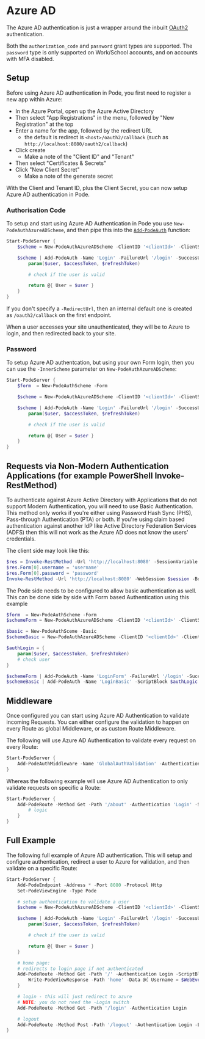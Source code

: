 # Azure AD

The Azure AD authentication is just a wrapper around the inbuilt [OAuth2](../OAuth2) authentication.

Both the `authorization_code` and `password` grant types are supported. The `password` type is only supported on Work/School accounts, and on accounts with MFA disabled.

## Setup

Before using Azure AD authentication in Pode, you first need to register a new app within Azure:

* In the Azure Portal, open up the Azure Active Directory
* Then select "App Registrations" in the menu, followed by "New Registration" at the top
* Enter a name for the app, followed by the redirect URL
    * the default is redirect is `<host>/oauth2/callback` (such as `http://localhost:8080/oauth2/callback`)
* Click create
    * Make a note of the "Client ID" and "Tenant"
* Then select "Certificates & Secrets"
* Click "New Client Secret"
    * Make a note of the generate secret

With the Client and Tenant ID, plus the Client Secret, you can now setup Azure AD authentication in Pode.

### Authorisation Code

To setup and start using Azure AD Authentication in Pode you use `New-PodeAuthAzureADScheme`, and then pipe this into the [`Add-PodeAuth`](../../../../Functions/Authentication/Add-PodeAuth) function:

```powershell
Start-PodeServer {
    $scheme = New-PodeAuthAzureADScheme -ClientID '<clientId>' -ClientSecret '<clientSecret>' -Tenant '<tenant>'

    $scheme | Add-PodeAuth -Name 'Login' -FailureUrl '/login' -SuccessUrl '/' -ScriptBlock {
        param($user, $accessToken, $refreshToken)

        # check if the user is valid

        return @{ User = $user }
    }
}
```

If you don't specify a `-RedirectUrl`, then an internal default one is created as `/oauth2/callback` on the first endpoint.

When a user accesses your site unauthenticated, they will be to Azure to login, and then redirected back to your site.

### Password

To setup Azure AD authentcation, but using your own Form login, then you can use the `-InnerScheme` parameter on `New-PodeAuthAzureADScheme`:

```powershell
Start-PodeServer {
    $form  = New-PodeAuthScheme -Form

    $scheme = New-PodeAuthAzureADScheme -ClientID '<clientId>' -ClientSecret '<clientSecret>' -Tenant '<tenant>' -InnerScheme $form

    $scheme | Add-PodeAuth -Name 'Login' -FailureUrl '/login' -SuccessUrl '/' -ScriptBlock {
        param($user, $accessToken, $refreshToken)

        # check if the user is valid

        return @{ User = $user }
    }
}
```

## Requests via Non-Modern Authentication Applications (for example PowerShell Invoke-RestMethod)

To authenticate against Azure Active Directory with Applications that do not support Modern Authentication, you will need to use Basic Authentication.
This method only works if you're either using Password Hash Sync (PHS), Pass-through Authentication (PTA) or both. If you're using claim based authentication against another IdP like Active Directory Federation Services (ADFS) then this will not work as the Azure AD does not know the users' credentials.

The client side may look like this:

```powershell
$res = Invoke-RestMethod -Url 'http://localhost:8080' -SessionVariable session
$res.Form[0].username = 'username'
$res.Form[0].password = 'password'
Invoke-RestMethod -Url 'http://localhost:8080' -WebSession $session -Body $res.Form[0]
```

The Pode side needs to be configured to allow basic authentication as well. This can be done side by side with Form based Authentication using this example

```powershell
$form  = New-PodeAuthScheme -Form
$schemeForm = New-PodeAuthAzureADScheme -ClientID '<clientId>' -ClientSecret '<clientSecret>' -Tenant '<tenant>' -InnerScheme $form

$basic = New-PodeAuthSceme -Basic
$schemeBasic = New-PodeAuthAzureADScheme -ClientID '<clientId>' -ClientSecret '<clientSecret>' -Tenant '<tenant>' -InnerScheme $basic

$authLogin = {
    param($user, $accessToken, $refreshToken)
    # check user
}

$schemeForm | Add-PodeAuth -Name 'LoginForm' -FailureUrl '/login' -SuccessUrl '/' -ScriptBlock $authLogic
$schemeBasic | Add-PodeAuth -Name 'LoginBasic' -ScriptBlock $authLogic
```

## Middleware

Once configured you can start using Azure AD Authentication to validate incoming Requests. You can either configure the validation to happen on every Route as global Middleware, or as custom Route Middleware.

The following will use Azure AD Authentication to validate every request on every Route:

```powershell
Start-PodeServer {
    Add-PodeAuthMiddleware -Name 'GlobalAuthValidation' -Authentication 'Login'
}
```

Whereas the following example will use Azure AD Authentication to only validate requests on specific a Route:

```powershell
Start-PodeServer {
    Add-PodeRoute -Method Get -Path '/about' -Authentication 'Login' -ScriptBlock {
        # logic
    }
}
```

## Full Example

The following full example of Azure AD authentication. This will setup and configure authentication, redirect a user to Azure for validation, and then validate on a specific Route:

```powershell
Start-PodeServer {
    Add-PodeEndpoint -Address * -Port 8080 -Protocol Http
    Set-PodeViewEngine -Type Pode

    # setup authentication to validate a user
    $scheme = New-PodeAuthAzureADScheme -ClientID '<clientId>' -ClientSecret '<clientSecret>' -Tenant '<tenant>'

    $scheme | Add-PodeAuth -Name 'Login' -FailureUrl '/login' -SuccessUrl '/' -ScriptBlock {
        param($user, $accessToken, $refreshToken)

        # check if the user is valid

        return @{ User = $user }
    }

    # home page:
    # redirects to login page if not authenticated
    Add-PodeRoute -Method Get -Path '/' -Authentication Login -ScriptBlock {
        Write-PodeViewResponse -Path 'home' -Data @{ Username = $WebEvent.Auth.User.name }
    }

    # login - this will just redirect to azure
    # NOTE: you do not need the -Login switch
    Add-PodeRoute -Method Get -Path '/login' -Authentication Login

    # logout
    Add-PodeRoute -Method Post -Path '/logout' -Authentication Login -Logout
}
```
